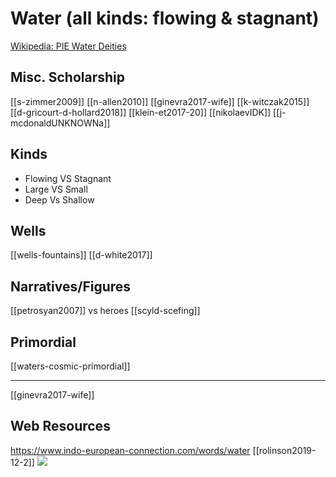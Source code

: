# Water (all kinds: flowing & stagnant)

[Wikipedia: PIE Water Deities](https://en.wikipedia.org/wiki/Proto-Indo-European-mythology#Water-deities)




## Misc. Scholarship
[[s-zimmer2009]]
[[n-allen2010]]
[[ginevra2017-wife]]
[[k-witczak2015]]
[[d-gricourt-d-hollard2018]]
[[klein-et2017-20]]
[[nikolaevIDK]]
[[j-mcdonaldUNKNOWNa]]
## Kinds
- Flowing VS Stagnant
- Large VS Small
- Deep Vs Shallow

## Wells
[[wells-fountains]]
[[d-white2017]]
## Narratives/Figures
[[petrosyan2007]] vs heroes
[[scyld-scefing]]

## Primordial
[[waters-cosmic-primordial]]

---

[[ginevra2017-wife]]

## Web Resources
https://www.indo-european-connection.com/words/water
[[rolinson2019-12-2]]
![](a/2398.jpg)